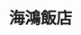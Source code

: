 ---
title: "海鴻飯店"
description: "海鴻飯店"
layout: shop
keywords:
  - 美食競賽
  - 台灣美食
  - 美食精選
datePublished: "2025-06-30"
dateModified: "2025-07-02"
city: "屏東縣"
district: "萬巒鄉"
address: "屏東縣萬巒鄉民和路16號"
phone: "087811220"
geo: "22.574188019977104, 120.56909577131485"
google_map: "https://maps.app.goo.gl/TxLCA4vi31KcUvas5"
footinder: "https://footinder.com.tw/%E5%B1%8F%E6%9D%B1%E7%B8%A3%E8%90%AC%E5%B7%92%E9%84%89/2842/"
official: "http://www.haihon.com.tw/"
award:
  - name: "500盤"
    year: "2024"
    entries:
      - dishes:
          - "原味豬腳切盤"

---